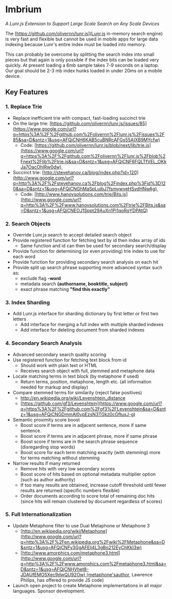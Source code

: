 
# Imbrium 
_A Lunr.js Extension to Support Large Scale Search on Any Scale Devices_


The [https://github.com/olivernn/lunr.js](Lunr.js in-memory search engine) is very fast and flexible but cannot be used in mobile apps for large data indexing because Lunr's entire index must be loaded into memory.  

This can probably be overcome by splitting the search index into small pieces but that again is only possible if the index bits can be loaded very quickly. At present loading a 6mb sample takes 7-9 seconds on a laptop. Our goal should be 2-3 mb index hunks loaded in under 20ms on a mobile device.  

## Key Features

### 1. Replace Trie

- Replace inefficient trie with compact, fast-loading succinct trie
- On the large trie: [https://github.com/olivernn/lunr.js/issues/85](https://www.google.com/url?q=https%3A%2F%2Fgithub.com%2Folivernn%2Flunr.js%2Fissues%2F85&sa=D&sntz=1&usg=AFQjCNH6KAB5cuBNRcAFGs55AIXB9MYcfw)
    - Code: [https://github.com/olivernn/lunr.js/blob/next/lib/trie.js](https://www.google.com/url?q=https%3A%2F%2Fgithub.com%2Folivernn%2Flunr.js%2Fblob%2Fnext%2Flib%2Ftrie.js&sa=D&sntz=1&usg=AFQjCNF6FQLTfVEL_OKkJa7OacOhIRw0dw) 
- Succinct trie: [http://stevehanov.ca/blog/index.php?id=120](http://www.google.com/url?q=http%3A%2F%2Fstevehanov.ca%2Fblog%2Findex.php%3Fid%3D120&sa=D&sntz=1&usg=AFQjCNGhMaSpLujbJ7fsmywveHSydHNwAg) 
    - Code: [http://www.hanovsolutions.com/trie/Bits.js](http://www.google.com/url?q=http%3A%2F%2Fwww.hanovsolutions.com%2Ftrie%2FBits.js&sa=D&sntz=1&usg=AFQjCNEOJ1Sppt29AuXn1Pj1qoRqYDPAtQ)

### 2. Search Objects 

- Override Lunr.js search to accept detailed search object
- Provide registered function for fetching text by id then index array of ids
  - Same function and id can then be used for secondary search/display
- Provide function for determining (or even providing) trie index to use for each word
- Provide function for providing secondary search analysis on each hit 
- Provide split up search phrase supporting more advanced syntax such as:
    - exclude flag __-word__
    - metadata search __(authorname, booktitle, subject)__
    - exact phrase matching __"find this exactly"__

### 3. Index Sharding 

- Add Lunr.js interface for sharding dictionary by first letter or first two letters
    - Add interface for merging a full index with multiple sharded indexes
    - Add interface for deleting document from sharded indexes 
    
### 4. Secondary Search Analysis 

- Advanced secondary search quality scoring
- Use registered function for fetching text block from id
  - Should work with plain text or HTML
  - Receives search object with full, stemmed and metaphone data
- Locate matching terms in text block (by metaphone if used)
  - Return terms, position, metaphone, length etc. (all information needed for markup and display)
- Compare stemmed terms for similarity (reject false positives)
  - http://en.wikipedia.org/wiki/Levenshtein_distance
  - [https://github.com/gf3/Levenshtein](https://www.google.com/url?q=https%3A%2F%2Fgithub.com%2Fgf3%2FLevenshtein&sa=D&sntz=1&usg=AFQjCNGDmmAl0vpEzsN3TGkz0cGftuxJ-g)
- Semantic proximity score boost
  - Boost score if terms are in adjacent sentence, more if same sentence.
  - Boost score if terms are in adjacent phrase, more if same phrase
  - Boost score if terms are in the search phrase sequence (disregarding stop words)
  - Boost score for each term matching exactly (with stemming) more for terms matching without stemming
- Narrow results if many returned
  - Remove hits with very low secondary scores
  - Boost score of hits based on optional metadata multiplier option (such as author authority)
  - If too many results are obtained, increase cutoff threshold until fewer results are returned (specific numbers flexible)
  - Order documents according to score total of remaining doc hits (since hits will remain clustered by document regardless of scores)

### 5. Full Internationalization 

- Update Metaphone filter to use Dual Metaphone or Metaphone 3
  - [http://en.wikipedia.org/wiki/Metaphone](http://www.google.com/url?q=http%3A%2F%2Fen.wikipedia.org%2Fwiki%2FMetaphone&sa=D&sntz=1&usg=AFQjCNFy3GgAFEli4L3gBo212EyChKkI3w)
  - [http://www.amorphics.com/metaphone3.html](http://www.google.com/url?q=http%3A%2F%2Fwww.amorphics.com%2Fmetaphone3.html&sa=D&sntz=1&usg=AFQjCNHVhet8-JDAUfEMO5Xec9dwQU92Ow) (metaphone'sauthor, Lawrence Philips, has offered to provide JS code)
- Launch open project to create Metaphone implementations in all major languages. Sponsor development.


